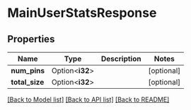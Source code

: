 # MainUserStatsResponse

## Properties

Name | Type | Description | Notes
------------ | ------------- | ------------- | -------------
**num_pins** | Option<**i32**> |  | [optional]
**total_size** | Option<**i32**> |  | [optional]

[[Back to Model list]](../README.md#documentation-for-models) [[Back to API list]](../README.md#documentation-for-api-endpoints) [[Back to README]](../README.md)


